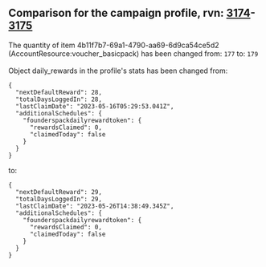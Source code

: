 ## Comparison for the campaign profile, rvn: [3174](https://github.com/PRO100KatYT/FortniteProfileRevisions/tree/main/profiles/campaign/3174%20campaign.json)-[3175](https://github.com/PRO100KatYT/FortniteProfileRevisions/tree/main/profiles/campaign/3175%20campaign.json)

The quantity of item 4b11f7b7-69a1-4790-aa69-6d9ca54ce5d2 (AccountResource:voucher_basicpack) has been changed from: `177` to: `179`
<br><br>
Object daily_rewards in the profile's stats has been changed from:

```
{
  "nextDefaultReward": 28,
  "totalDaysLoggedIn": 28,
  "lastClaimDate": "2023-05-16T05:29:53.041Z",
  "additionalSchedules": {
    "founderspackdailyrewardtoken": {
      "rewardsClaimed": 0,
      "claimedToday": false
    }
  }
}
```

to:

```
{
  "nextDefaultReward": 29,
  "totalDaysLoggedIn": 29,
  "lastClaimDate": "2023-05-26T14:38:49.345Z",
  "additionalSchedules": {
    "founderspackdailyrewardtoken": {
      "rewardsClaimed": 0,
      "claimedToday": false
    }
  }
}
```

<br><br>
